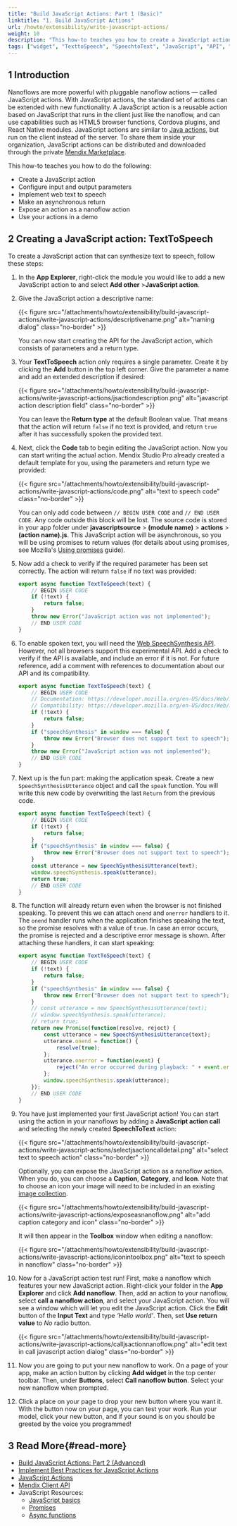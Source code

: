 ```yaml
---
title: "Build JavaScript Actions: Part 1 (Basic)"
linktitle: "1. Build JavaScript Actions"
url: /howto/extensibility/write-javascript-actions/
weight: 10
description: "This how-to teaches you how to create a JavaScript action."
tags: ["widget", "TexttoSpeech", "SpeechtoText", "JavaScript", "API", "JavaScript-API"]
---
```


## 1 Introduction

Nanoflows are more powerful with pluggable nanoflow actions — called JavaScript actions. With JavaScript actions, the standard set of actions can be extended with new functionality. A JavaScript action is a reusable action based on JavaScript that runs in the client just like the nanoflow, and can use capabilities such as HTML5 browser functions, Cordova plugins, and React Native modules. JavaScript actions are similar to [Java actions](/refguide/java-actions/), but run on the client instead of the server. To share them inside your organization, JavaScript actions can be distributed and downloaded through the private [Mendix Marketplace](https://marketplace.mendix.com/).

This how-to teaches you how to do the following:

* Create a JavaScript action
* Configure input and output parameters
* Implement web text to speech
* Make an asynchronous return
* Expose an action as a nanoflow action
* Use your actions in a demo

## 2 Creating a JavaScript action: TextToSpeech

To create a JavaScript action that can synthesize text to speech, follow these steps:

1. In the **App Explorer**, right-click the module you would like to add a new JavaScript action to and select **Add other** >**JavaScript action**.
2. Give the JavaScript action a descriptive name:

    {{< figure src="/attachments/howto/extensibility/build-javascript-actions/write-javascript-actions/descriptivename.png" alt="naming dialog" class="no-border" >}}

    You can now start creating the API for the JavaScript action, which consists of parameters and a return type.

3. Your **TextToSpeech** action only requires a single parameter. Create it by clicking the **Add** button in the top left corner. Give the parameter a name and add an extended description if desired:

    {{< figure src="/attachments/howto/extensibility/build-javascript-actions/write-javascript-actions/jsactiondescription.png" alt="javascript action description field" class="no-border" >}}

    You can leave the **Return type** at the default Boolean value. That means that the action will return `false` if no text is provided, and return `true` after it has successfully spoken the provided text.
  
4. Next, click the **Code** tab to begin editing the JavaScript action. Now you can start writing the actual action. Mendix Studio Pro already created a default template for you, using the parameters and return type we provided:

    {{< figure src="/attachments/howto/extensibility/build-javascript-actions/write-javascript-actions/code.png" alt="text to speech code" class="no-border" >}}

    You can only add code between `// BEGIN USER CODE` and `// END USER CODE`. Any code outside this block will be lost. The source code is stored in your app folder under **javascriptsource** > **(module name)** > **actions** > **(action name).js**. This JavaScript action will be asynchronous, so you will be using promises to return values (for details about using promises, see Mozilla's [Using promises](https://developer.mozilla.org/en-US/docs/Web/JavaScript/Guide/Using_promises) guide). 

5. Now add a check to verify if the required parameter has been set correctly. The action will return `false` if no text was provided:

    ```javascript
    export async function TextToSpeech(text) {
        // BEGIN USER CODE
        if (!text) {
            return false;
        }
        throw new Error("JavaScript action was not implemented");
        // END USER CODE
    }
    ```

6. To enable spoken text, you will need the [Web SpeechSynthesis API](https://developer.mozilla.org/en-US/docs/Web/API/SpeechSynthesis). However, not all browsers support this experimental API. Add a check to verify if the API is available, and include an error if it is not. For future reference, add a comment with references to documentation about our API and its compatibility.

    ```javascript
    export async function TextToSpeech(text) {
        // BEGIN USER CODE
        // Documentation: https://developer.mozilla.org/en-US/docs/Web/API/SpeechSynthesis
        // Compatibility: https://developer.mozilla.org/en-US/docs/Web/API/SpeechSynthesis#Browser_compatibility
        if (!text) {
            return false;
        }
        if ("speechSynthesis" in window === false) {
            throw new Error("Browser does not support text to speech");
        }
        throw new Error("JavaScript action was not implemented");
        // END USER CODE
    }
    ```

7. Next up is the fun part: making the application speak. Create a new `SpeechSynthesisUtterance` object and call the `speak` function. You will write this new code by overwriting the last `Return` from the previous code.

    ```javascript
    export async function TextToSpeech(text) {
        // BEGIN USER CODE
        if (!text) {
            return false;
        }
        if ("speechSynthesis" in window === false) {
            throw new Error("Browser does not support text to speech");
        }
        const utterance = new SpeechSynthesisUtterance(text);
        window.speechSynthesis.speak(utterance);
        return true;
        // END USER CODE
    }
    ```

8. The function will already return even when the browser is not finished speaking. To prevent this we can attach `onend` and `onerror` handlers to it. The `onend` handler runs when the application finishes speaking the text, so the promise resolves with a value of `true`. In case an error occurs, the promise is rejected and a descriptive error message is shown. After attaching these handlers, it can start speaking:

    ```javascript
    export async function TextToSpeech(text) {
        // BEGIN USER CODE
        if (!text) {
            return false;
        }
        if ("speechSynthesis" in window === false) {
            throw new Error("Browser does not support text to speech");
        }
        // const utterance = new SpeechSynthesisUtterance(text);
        // window.speechSynthesis.speak(utterance);
        // return true;
        return new Promise(function(resolve, reject) {
            const utterance = new SpeechSynthesisUtterance(text);
            utterance.onend = function() {
                resolve(true);
            };
            utterance.onerror = function(event) {
                reject("An error occurred during playback: " + event.error);
            };
            window.speechSynthesis.speak(utterance);
        });
        // END USER CODE
    }
    ```

9. You have just implemented your first JavaScript action! You can start using the action in your nanoflows by adding a **JavaScript action call** and selecting the newly created **SpeechToText** action: 

    {{< figure src="/attachments/howto/extensibility/build-javascript-actions/write-javascript-actions/selectjsactioncalldetail.png" alt="select text to speech action" class="no-border" >}}

    Optionally, you can expose the JavaScript action as a nanoflow action. When you do, you can choose a **Caption**, **Category**, and **Icon**. Note that to choose an icon your image will need to be included in an existing [image collection](/refguide/image-collection/). 

    {{< figure src="/attachments/howto/extensibility/build-javascript-actions/write-javascript-actions/exposeasnanoflow.png" alt="add caption category and icon" class="no-border" >}}

    It will then appear in the **Toolbox** window when editing a nanoflow: 

    {{< figure src="/attachments/howto/extensibility/build-javascript-actions/write-javascript-actions/iconintoolbox.png" alt="text to speech in nanoflow" class="no-border" >}}

10. Now for a JavaScript action test run! First, make a nanoflow which features your new JavaScript action. Right-click your folder in the **App Explorer** and click **Add nanoflow**. Then, add an action to your nanoflow, select **call a nanoflow action**, and select your JavaScript action. You will see a window which will let you edit the JavaScript action. Click the **Edit** button of the **Input Text** and type *‘Hello world'*. Then, set **Use return value** to *No* radio button.

    {{< figure src="/attachments/howto/extensibility/build-javascript-actions/write-javascript-actions/calljsactionnanoflow.png" alt="edit text in call javascript action dialog" class="no-border" >}}

11. Now you are going to put your new nanoflow to work. On a page of your app, make an action button by clicking **Add widget** in the top center toolbar. Then, under **Buttons**, select **Call nanoflow button**. Select your new nanoflow when prompted. 
12. Click a place on your page to drop your new button where you want it. With the button now on your page, you can test your work. Run your model, click your new button, and if your sound is on you should be greeted by the voice you programmed! 

## 3 Read More{#read-more}

* [Build JavaScript Actions: Part 2 (Advanced)](/howto/extensibility/write-javascript-github/)
* [Implement Best Practices for JavaScript Actions](/howto/extensibility/best-practices-javascript-actions/)
* [JavaScript Actions](/refguide/javascript-actions/)
* [Mendix Client API](/apidocs-mxsdk/apidocs/client-api/) 
* JavaScript Resources:
    * [JavaScript basics](https://developer.mozilla.org/en-US/docs/Learn/Getting_started_with_the_web/JavaScript_basics)
    * [Promises](https://developer.mozilla.org/en-US/docs/Web/JavaScript/Reference/Global_Objects/Promise)
    * [Async functions](https://developer.mozilla.org/en-US/docs/Learn/JavaScript/Asynchronous/Async_await)
